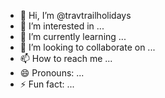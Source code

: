 - 👋 Hi, I’m @travtrailholidays
- 👀 I’m interested in ...
- 🌱 I’m currently learning ...
- 💞️ I’m looking to collaborate on ...
- 📫 How to reach me ...
- 😄 Pronouns: ...
- ⚡ Fun fact: ...

<!---
travtrailholidays/travtrailholidays is a ✨ special ✨ repository because its `README.md` (this file) appears on your GitHub profile.
You can click the Preview link to take a look at your changes.
--->

